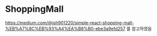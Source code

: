 # ShoppingMall
https://medium.com/@jsh901220/simple-react-shopping-mall-%EB%A7%8C%EB%93%A4%EA%B8%B0-ebe3a9efd257 를 참고하였음